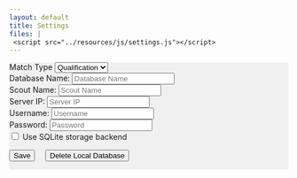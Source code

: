 ```yaml
---
layout: default
title: Settings
files: |
 <script src="../resources/js/settings.js"></script>
---
```

<div class="container-fluid" style="background-color: #f0f0f0; margin-bottom: 15px">
	<form>
		<div class="row">
			<div class="col-md">
                <label class="mr-sm-2" for="matchType">Match Type</label>
                <select class="custom-select mr-sm-2" id="matchType">
                    <option value="p">Practice</option>
                    <option selected value="q">Qualification</option>
                </select>
            </div>
			<div class="col-md">
				<label class="mr-sm-2" for="databaseName">Database Name:</label>
				<input id="databaseName" class="form-control" placeholder="Database Name">
			</div>
			<div class="col-md">
				<label class="mr-sm-2" for="scoutName">Scout Name:</label>
				<input id="scoutName" class="form-control" placeholder="Scout Name">
			</div>
		</div>
		<div class="row">
			<div class="col-md">
				<label class="mr-sm-2" for="serverIp">Server IP:</label>
				<input id="serverIp" class="form-control" placeholder="Server IP">
			</div>
			<div class="col-md">
				<label class="mr-sm-2" for="serverUsername">Username:</label>
				<input id="serverUsername" class="form-control" placeholder="Username">
			</div>
			<div class="col-md">
				<label class="mr-sm-2" for="serverPassword">Password:</label>
				<input type="password" id="serverPassword" class="form-control" placeholder="Password">
			</div>
		</div>
		<div class="row">
			<div class="col-12">
				<div class="form-check">
					<input class="form-check-input" type="checkbox" value="" id="sqLite">
					<label class="form-check-label" for="sqLite">
						Use SQLite storage backend
					</label>
				</div>
			</div>
		</div>
		<button id="Save" class="btn btn-success" style="margin-right:15px; margin-top:15px; margin-bottom: 15px" type="button">Save</button>
		<button id="Delete" class="btn btn-danger" type="button" style="margin-top:15px; margin-bottom: 15px">Delete Local
			Database</button>
	</form>
</div>